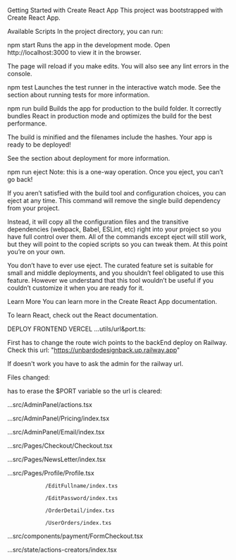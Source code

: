 Getting Started with Create React App
This project was bootstrapped with Create React App.

Available Scripts
In the project directory, you can run:

npm start
Runs the app in the development mode.
Open http://localhost:3000 to view it in the browser.

The page will reload if you make edits.
You will also see any lint errors in the console.

npm test
Launches the test runner in the interactive watch mode.
See the section about running tests for more information.

npm run build
Builds the app for production to the build folder.
It correctly bundles React in production mode and optimizes the build for the best performance.

The build is minified and the filenames include the hashes.
Your app is ready to be deployed!

See the section about deployment for more information.

npm run eject
Note: this is a one-way operation. Once you eject, you can’t go back!

If you aren’t satisfied with the build tool and configuration choices, you can eject at any time. This command will remove the single build dependency from your project.

Instead, it will copy all the configuration files and the transitive dependencies (webpack, Babel, ESLint, etc) right into your project so you have full control over them. All of the commands except eject will still work, but they will point to the copied scripts so you can tweak them. At this point you’re on your own.

You don’t have to ever use eject. The curated feature set is suitable for small and middle deployments, and you shouldn’t feel obligated to use this feature. However we understand that this tool wouldn’t be useful if you couldn’t customize it when you are ready for it.

Learn More
You can learn more in the Create React App documentation.

To learn React, check out the React documentation.

DEPLOY FRONTEND VERCEL
...utils/url&port.ts:

First has to change the route wich points to the backEnd deploy on Railway. Check this url: "https://unbardodesignback.up.railway.app"

If doesn't work you have to ask the admin for the railway url.

Files changed:

has to erase the $PORT variable so the url is cleared:

...src/AdminPanel/actions.tsx

...src/AdminPanel/Pricing/index.tsx

...src/AdminPanel/Email/index.tsx

...src/Pages/Checkout/Checkout.tsx

...src/Pages/NewsLetter/index.tsx

...src/Pages/Profile/Profile.tsx

                /EditFullname/index.txs

                /EditPassword/index.txs

                /OrderDetail/index.txs

                /UserOrders/index.txs
...src/components/payment/FormCheckout.tsx

...src/state/actions-creators/index.tsx

